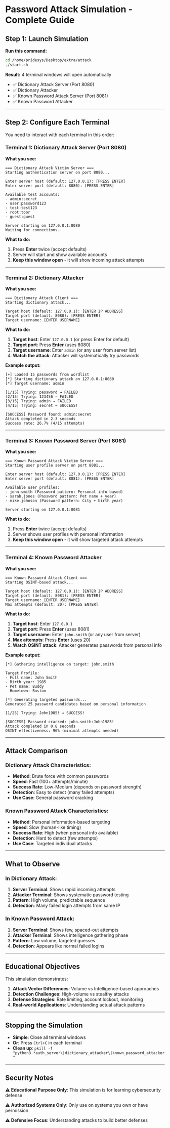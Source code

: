 # Password Attack Simulation - Complete Guide

## Step 1: Launch Simulation

**Run this command:**
```bash
cd /home/pridesys/Desktop/extra/attack
./start.sh
```

**Result:** 4 terminal windows will open automatically
- ✅ Dictionary Attack Server (Port 8080)
- ✅ Dictionary Attacker
- ✅ Known Password Attack Server (Port 8081)  
- ✅ Known Password Attacker

---

## Step 2: Configure Each Terminal

You need to interact with each terminal in this order:

### Terminal 1: Dictionary Attack Server (Port 8080)
**What you see:**
```
=== Dictionary Attack Victim Server ===
Starting authentication server on port 8080...

Enter server host (default: 127.0.0.1): [PRESS ENTER]
Enter server port (default: 8080): [PRESS ENTER]

Available test accounts:
- admin:secret
- user:password123
- test:test123
- root:toor
- guest:guest

Server starting on 127.0.0.1:8080
Waiting for connections...
```

**What to do:**
1. Press **Enter** twice (accept defaults)
2. Server will start and show available accounts
3. **Keep this window open** - it will show incoming attack attempts

---

### Terminal 2: Dictionary Attacker
**What you see:**
```
=== Dictionary Attack Client ===
Starting dictionary attack...

Target host (default: 127.0.0.1): [ENTER IP ADDRESS]
Target port (default: 8080): [PRESS ENTER]
Target username: [ENTER USERNAME]
```

**What to do:**
1. **Target host**: Enter `127.0.0.1` (or press Enter for default)
2. **Target port**: Press **Enter** (uses 8080)
3. **Target username**: Enter `admin` (or any user from server list)
4. **Watch the attack**: Attacker will systematically try passwords

**Example output:**
```
[+] Loaded 15 passwords from wordlist
[*] Starting dictionary attack on 127.0.0.1:8080
[*] Target username: admin

[1/15] Trying: password → FAILED
[2/15] Trying: 123456 → FAILED
[3/15] Trying: admin → FAILED
[4/15] Trying: secret → SUCCESS!

[SUCCESS] Password found: admin:secret
Attack completed in 2.3 seconds
Success rate: 26.7% (4/15 attempts)
```

---

### Terminal 3: Known Password Server (Port 8081)
**What you see:**
```
=== Known Password Attack Victim Server ===
Starting user profile server on port 8081...

Enter server host (default: 127.0.0.1): [PRESS ENTER]
Enter server port (default: 8081): [PRESS ENTER]

Available user profiles:
- john.smith (Password pattern: Personal info based)
- sarah.jones (Password pattern: Pet name + year)
- mike.johnson (Password pattern: City + birth year)

Server starting on 127.0.0.1:8081
```

**What to do:**
1. Press **Enter** twice (accept defaults)
2. Server shows user profiles with personal information
3. **Keep this window open** - it will show targeted attack attempts

---

### Terminal 4: Known Password Attacker
**What you see:**
```
=== Known Password Attack Client ===
Starting OSINT-based attack...

Target host (default: 127.0.0.1): [ENTER IP ADDRESS]
Target port (default: 8081): [PRESS ENTER]
Target username: [ENTER USERNAME]
Max attempts (default: 20): [PRESS ENTER]
```

**What to do:**
1. **Target host**: Enter `127.0.0.1`
2. **Target port**: Press **Enter** (uses 8081)
3. **Target username**: Enter `john.smith` (or any user from server)
4. **Max attempts**: Press **Enter** (uses 20)
5. **Watch OSINT attack**: Attacker generates passwords from personal info

**Example output:**
```
[*] Gathering intelligence on target: john.smith

Target Profile:
- Full name: John Smith
- Birth year: 1985
- Pet name: Buddy  
- Hometown: Boston

[*] Generating targeted passwords...
Generated 25 password candidates based on personal information

[1/25] Trying: John1985! → SUCCESS!

[SUCCESS] Password cracked: john.smith:John1985!
Attack completed in 0.8 seconds
OSINT effectiveness: 96% (minimal attempts needed)
```

---

## Attack Comparison

### Dictionary Attack Characteristics:
- **Method**: Brute force with common passwords
- **Speed**: Fast (100+ attempts/minute)
- **Success Rate**: Low-Medium (depends on password strength)
- **Detection**: Easy to detect (many failed attempts)
- **Use Case**: General password cracking

### Known Password Attack Characteristics:
- **Method**: Personal information-based targeting
- **Speed**: Slow (human-like timing)
- **Success Rate**: High (when personal info available)
- **Detection**: Hard to detect (few attempts)
- **Use Case**: Targeted individual attacks

---

## What to Observe

### In Dictionary Attack:
1. **Server Terminal**: Shows rapid incoming attempts
2. **Attacker Terminal**: Shows systematic password testing
3. **Pattern**: High volume, predictable sequence
4. **Detection**: Many failed login attempts from same IP

### In Known Password Attack:
1. **Server Terminal**: Shows few, spaced-out attempts
2. **Attacker Terminal**: Shows intelligence gathering phase
3. **Pattern**: Low volume, targeted guesses
4. **Detection**: Appears like normal failed logins

---

## Educational Objectives

This simulation demonstrates:

1. **Attack Vector Differences**: Volume vs Intelligence-based approaches
2. **Detection Challenges**: High-volume vs stealthy attacks
3. **Defense Strategies**: Rate limiting, account lockout, monitoring
4. **Real-world Applications**: Understanding actual attack patterns

---

## Stopping the Simulation

- **Simple**: Close all terminal windows
- **Or**: Press `Ctrl+C` in each terminal
- **Clean up**: `pkill -f "python3.*auth_server\|dictionary_attacker\|known_password_attacker"`

---

## Security Notes

⚠️ **Educational Purpose Only**: This simulation is for learning cybersecurity defense

⚠️ **Authorized Systems Only**: Only use on systems you own or have permission

⚠️ **Defensive Focus**: Understanding attacks to build better defenses